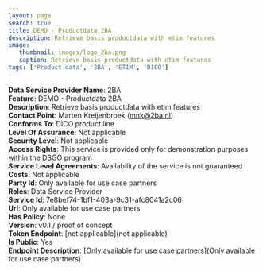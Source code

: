```yaml
---
layout: page
search: true
title: DEMO - Productdata 2BA
description: Retrieve basis productdata with etim features
image:
   thumbnail: images/logo_2ba.png
   caption: Retrieve basis productdata with etim features
tags: ['Product data', '2BA', 'ETIM', 'DICO']
---
```


<b>Data Service Provider Name</b>: 2BA  
<b>Feature</b>: DEMO - Productdata 2BA  
<b>Description</b>: Retrieve basis productdata with etim features  
<b>Contact Point</b>: Marten Kreijenbroek (mnk@2ba.nl)  
<b>Conforms To</b>: DICO product line  
<b>Level Of Assurance</b>: Not applicable  
<b>Security Level</b>: Not applicable  
<b>Access Rights</b>: This service is provided only for demonstration purposes within the DSGO program  
<b>Service Level Agreements</b>: Availability of the service is not guaranteed  
<b>Costs</b>: Not applicable  
<b>Party Id</b>: Only available for use case partners  
<b>Roles</b>: Data Service Provider  
<b>Service Id</b>: 7e8bef74-1bf1-403a-9c31-afc8041a2c06  
<b>Url</b>: Only available for use case partners  
<b>Has Policy</b>: None  
<b>Version</b>: v0.1 / proof of concept  
<b>Token Endpoint</b>: [not applicable](not applicable)  
<b>Is Public</b>: Yes  
<b>Endpoint Description</b>: [Only available for use case partners](Only available for use case partners)  
